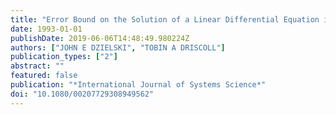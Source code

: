 ```yaml
---
title: "Error Bound on the Solution of a Linear Differential Equation in Chebyshev Series"
date: 1993-01-01
publishDate: 2019-06-06T14:48:49.980224Z
authors: ["JOHN E DZIELSKI", "TOBIN A DRISCOLL"]
publication_types: ["2"]
abstract: ""
featured: false
publication: "*International Journal of Systems Science*"
doi: "10.1080/00207729308949562"
---
```



